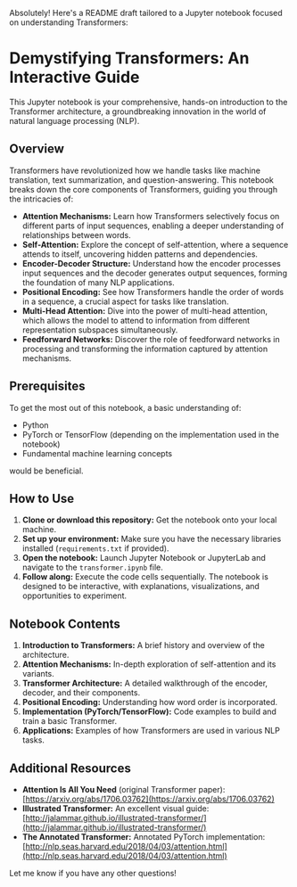 Absolutely! Here's a README draft tailored to a Jupyter notebook focused on understanding Transformers:

# Demystifying Transformers: An Interactive Guide

This Jupyter notebook is your comprehensive, hands-on introduction to the Transformer architecture, a groundbreaking innovation in the world of natural language processing (NLP).

## Overview

Transformers have revolutionized how we handle tasks like machine translation, text summarization, and question-answering. This notebook breaks down the core components of Transformers, guiding you through the intricacies of:

* **Attention Mechanisms:** Learn how Transformers selectively focus on different parts of input sequences, enabling a deeper understanding of relationships between words.
* **Self-Attention:** Explore the concept of self-attention, where a sequence attends to itself, uncovering hidden patterns and dependencies.
* **Encoder-Decoder Structure:** Understand how the encoder processes input sequences and the decoder generates output sequences, forming the foundation of many NLP applications.
* **Positional Encoding:** See how Transformers handle the order of words in a sequence, a crucial aspect for tasks like translation.
* **Multi-Head Attention:** Dive into the power of multi-head attention, which allows the model to attend to information from different representation subspaces simultaneously.
* **Feedforward Networks:** Discover the role of feedforward networks in processing and transforming the information captured by attention mechanisms.

## Prerequisites

To get the most out of this notebook, a basic understanding of:

* Python
* PyTorch or TensorFlow (depending on the implementation used in the notebook)
* Fundamental machine learning concepts

would be beneficial.

## How to Use

1. **Clone or download this repository:** Get the notebook onto your local machine.
2. **Set up your environment:** Make sure you have the necessary libraries installed (`requirements.txt` if provided).
3. **Open the notebook:** Launch Jupyter Notebook or JupyterLab and navigate to the `transformer.ipynb` file.
4. **Follow along:** Execute the code cells sequentially. The notebook is designed to be interactive, with explanations, visualizations, and opportunities to experiment.

## Notebook Contents

1. **Introduction to Transformers:** A brief history and overview of the architecture.
2. **Attention Mechanisms:** In-depth exploration of self-attention and its variants.
3. **Transformer Architecture:** A detailed walkthrough of the encoder, decoder, and their components.
4. **Positional Encoding:** Understanding how word order is incorporated.
5. **Implementation (PyTorch/TensorFlow):**  Code examples to build and train a basic Transformer.
6. **Applications:** Examples of how Transformers are used in various NLP tasks.

## Additional Resources

* **Attention Is All You Need** (original Transformer paper): [https://arxiv.org/abs/1706.03762](https://arxiv.org/abs/1706.03762)
* **Illustrated Transformer:** An excellent visual guide: [http://jalammar.github.io/illustrated-transformer/](http://jalammar.github.io/illustrated-transformer/)
* **The Annotated Transformer:** Annotated PyTorch implementation: [http://nlp.seas.harvard.edu/2018/04/03/attention.html](http://nlp.seas.harvard.edu/2018/04/03/attention.html)

Let me know if you have any other questions!
